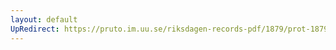 ```yaml
---
layout: default
UpRedirect: https://pruto.im.uu.se/riksdagen-records-pdf/1879/prot-1879--ak--056/prot-1879--ak--056_008.pdf
---
```

